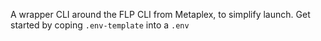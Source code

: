 A wrapper CLI around the FLP CLI from Metaplex, to simplify launch.
Get started by coping `.env-template` into a `.env`